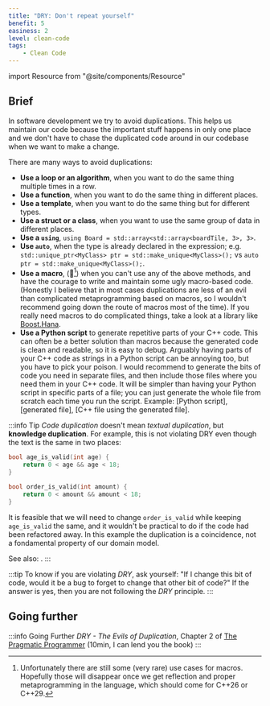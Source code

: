 ```yaml
---
title: "DRY: Don't repeat yourself"
benefit: 5
easiness: 2
level: clean-code
tags:
    - Clean Code
---
```

import Resource from "@site/components/Resource"

## Brief

In software development we try to avoid duplications. This helps us maintain our code because the important stuff happens in only one place and we don't have to chase the duplicated code around in our codebase when we want to make a change.

There are many ways to avoid duplications:

- **Use a loop or an algorithm**, when you want to do the same thing multiple times in a row.
- **Use a function**, when you want to do the same thing in different places.
- **Use a template**, when you want to do the same thing but for different types.
- **Use a struct or a class**, when you want to use the same group of data in different places.
- **Use a `using`**, `using Board = std::array<std::array<boardTile, 3>, 3>`.
- **Use `auto`**, when the type is already declared in the expression; e.g. `std::unique_ptr<MyClass> ptr = std::make_unique<MyClass>();` vs `auto ptr = std::make_unique<MyClass>();`.
- **Use a macro**, (😬[^1]) when you can't use any of the above methods, and have the courage to write and maintain some ugly macro-based code. (Honestly I believe that in most cases duplications are less of an evil than complicated metaprogramming based on macros, so I wouldn't recommend going down the route of macros most of the time). If you really need macros to do complicated things, take a look at a library like [Boost.Hana](https://www.boost.org/doc/libs/1_61_0/libs/hana/doc/html/index.html).
- **Use a Python script** to generate repetitive parts of your C++ code. This can often be a better solution than macros because the generated code is clean and readable, so it is easy to debug. Arguably having parts of your C++ code as strings in a Python script can be annoying too, but you have to pick your poison. I would recommend to generate the bits of code you need in separate files, and then include those files where you need them in your C++ code. It will be simpler than having your Python script in specific parts of a file; you can just generate the whole file from scratch each time you run the script. Example: [Python script], [generated file], [C++ file using the generated file].

[^1]: Unfortunately there are still some (very rare) use cases for macros. Hopefully those will disappear once we get reflection and proper metaprogramming in the language, which should come for C++26 or C++29.

:::info Tip
*Code duplication* doesn't mean *textual duplication*, but **knowledge duplication**.
For example, this is not violating DRY even though the text is the same in two places:
```cpp
bool age_is_valid(int age) {
    return 0 < age && age < 18;
}

bool order_is_valid(int amount) {
    return 0 < amount && amount < 18;
}
```

It is feasible that we will need to change `order_is_valid` while keeping `age_is_valid` the same, and it wouldn't be practical to do if the code had been refactored away. In this example the duplication is a coincidence, not a fondamental property of our domain model.

See also: <Resource title="SOLID, Revisited" author="Tony Van Eerd" link="https://youtu.be/glYq-dvgby4?t=4157" duration="6min"/>.
:::

:::tip
To know if you are violating *DRY*, ask yourself: "If I change this bit of code, would it be a bug to forget to change that other bit of code?" If the answer is yes, then you are not following the *DRY* principle.
:::

<!-- :::tip
You should avoid duplicating implementation, but you are free to duplicate intention because it is way less likely to have to change. (And also it is the atomic element of code so you can't really refactor it away anyways).
::: -->

## Going further

:::info Going Further
*DRY - The Evils of Duplication*, Chapter 2 of [The Pragmatic Programmer](https://pragprog.com/titles/tpp20/the-pragmatic-programmer-20th-anniversary-edition/) (10min, I can lend you the book)
:::